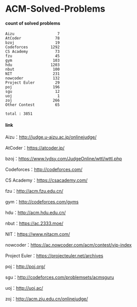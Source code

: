 ﻿# ACM-Solved-Problems

#### count of solved problems
	Aizu                   7
	AtCoder               78
	bzoj                  19
	Codeforces          1292
	CS Academy            73
	fzu                   45
	gym                  103
	hdu                 1203
	nbut                 100
	NIT                  231
	nowcoder             132
	Project Euler         29
	poj                  196
	sgu                   12
	uoj                    1
	zoj                  266
	Other Contest         65

`total : 3851`


#### link

Aizu：http://judge.u-aizu.ac.jp/onlinejudge/

AtCoder：https://atcoder.jp/

bzoj：https://www.lydsy.com/JudgeOnline/wttl/wttl.php

Codeforces：http://codeforces.com/

CS Academy：https://csacademy.com/

fzu：http://acm.fzu.edu.cn/

gym：http://codeforces.com/gyms

hdu：http://acm.hdu.edu.cn/

nbut：https://ac.2333.moe/

NIT：https://www.nitacm.com/

nowcoder：https://ac.nowcoder.com/acm/contest/vip-index

Project Euler：https://projecteuler.net/archives

poj：http://poj.org/

sgu：http://codeforces.com/problemsets/acmsguru

uoj：http://uoj.ac/

zoj：http://acm.zju.edu.cn/onlinejudge/